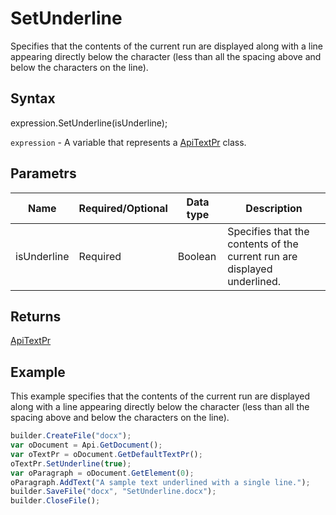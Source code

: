 # SetUnderline

Specifies that the contents of the current run are displayed along with a line appearing directly below the character (less than all the spacing above and below the characters on the line).

## Syntax

expression.SetUnderline(isUnderline);

`expression` - A variable that represents a [ApiTextPr](../ApiTextPr.md) class.

## Parametrs

| **Name** | **Required/Optional** | **Data type** | **Description** |
| ------------- | ------------- | ------------- | ------------- |
| isUnderline | Required | Boolean | Specifies that the contents of the current run are displayed underlined. |

## Returns

[ApiTextPr](../../ApiTextPr/ApiTextPr.md)

## Example

This example specifies that the contents of the current run are displayed along with a line appearing directly below the character (less than all the spacing above and below the characters on the line).

```javascript
builder.CreateFile("docx");
var oDocument = Api.GetDocument();
var oTextPr = oDocument.GetDefaultTextPr();
oTextPr.SetUnderline(true);
var oParagraph = oDocument.GetElement(0);
oParagraph.AddText("A sample text underlined with a single line.");
builder.SaveFile("docx", "SetUnderline.docx");
builder.CloseFile();
```